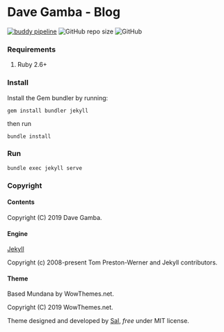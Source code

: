 # Dave Gamba - Blog

[![buddy pipeline](https://app.buddy.works/daveptinfo/davegamba-jekyll/pipelines/pipeline/227400/badge.svg?token=11cf14fa3463bcb334a2a6a67dca945cf5652845091e562aa5da15610a225a0d "buddy pipeline")](https://app.buddy.works/daveptinfo/davegamba-jekyll/pipelines/pipeline/227400)
![GitHub repo size](https://img.shields.io/github/repo-size/davegamba/davegamba-jekyll)
![GitHub](https://img.shields.io/github/license/davegamba/davegamba-jekyll)

### Requirements

1. Ruby 2.6+

### Install

Install the Gem bundler by running:

`gem install bundler jekyll`

then run

`bundle install`

### Run

`bundle exec jekyll serve`

### Copyright

#### Contents

Copyright (C) 2019 Dave Gamba.

#### Engine

[Jekyll](https://github.com/jekyll/jekyll)

Copyright (c) 2008-present Tom Preston-Werner and Jekyll contributors.

#### Theme

Based Mundana by WowThemes.net.

Copyright (C) 2019 WowThemes.net.

Theme designed and developed by [Sal](https://www.wowthemes.net), *free* under MIT license.
